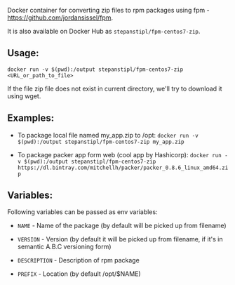 Docker container for converting zip files to rpm packages using fpm -
https://github.com/jordansissel/fpm.

It is also available on Docker Hub as `stepanstipl/fpm-centos7-zip`.

Usage:
------
`docker run -v $(pwd):/output stepanstipl/fpm-centos7-zip <URL_or_path_to_file>`

If the file zip file does not exist in current directory, we'll try to download
it using wget.

Examples:
---------
- To package local file named my_app.zip to /opt:
`docker run -v $(pwd):/output stepanstipl/fpm-centos7-zip my_app.zip`

- To package packer app form web (cool app by Hashicorp):
`docker run -v $(pwd):/output stepanstipl/fpm-centos7-zip
 https://dl.bintray.com/mitchellh/packer/packer_0.8.6_linux_amd64.zip`

Variables:
----------
Following variables can be passed as env variables:

- `NAME` - Name of the package (by default will be picked up from filename)

- `VERSION` - Version (by default it will be picked up from filename, if it's
   in semantic A.B.C versioning form)

- `DESCRIPTION` - Description of rpm package

- `PREFIX` - Location (by default /opt/$NAME)
